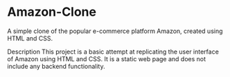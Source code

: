 # Amazon-Clone
A simple clone of the popular e-commerce platform Amazon, created using HTML and CSS.

Description
This project is a basic attempt at replicating the user interface of Amazon using HTML and CSS. It is a static web page and does not include any backend functionality.
